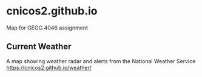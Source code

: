 # cnicos2.github.io
Map for GEOG 4046 assignment

## Current Weather
A map showing weather radar and alerts from the National Weather Service
<https://cnicos2.github.io/weather/>
